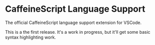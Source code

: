 # CaffeineScript Language Support

The official CaffeineScript language support extension for VSCode.

This is a the first release. It's a work in progress, but it'll get some basic syntax highlighting work.